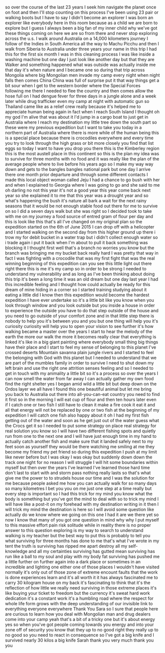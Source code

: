 
so over the course of the last 23 years
I seek him navigate the planet once on
foot and then I&#39;ll stop counting on this
process I&#39;ve been using 23 pair or
walking boots but I have to say I didn&#39;t
become an explorer I was born an
explorer like everybody here in this
room because as a child we are born to
explore but I guess I always been a big
fan of my inner child why we&#39;ve got
these things coming on here we are so
from there and never stop exploring
across the u.s. I walk around Australia
on a 14,000 kilometers journey I follow
of the Indies in South America all the
way to Machu Picchu and then I walk from
Siberia to Australia under three years
your name in this trip I had this for
the first six month I was in this
cleaning process I was like inside a
washing machine but one day I just look
like another day but that they are
Walker and something happened what was
outside was actually inside me that day
it&#39;s when nature and I became one so
during that trip across Mongolia where
big Mongolian men invade my camp every
night when night falls
then comes China China
was full of surprise put it that way
things get a bit sour when I get to the
western border where the Special Forces
following me there
I needed to flee the country and then
comes allow the hose full on I had
dengue fever for three days in a jungle
alone and a week later while drug
trafficker even my camp at night with
automatic gun so Thailand came like as a
relief crew really because it&#39;s helped
me to appreciate human being again
in fact when I reach South Island I
thought oh my god I&#39;m alive that was
about it
I&#39;d jump in a cargo boat to just get in
Australia where I reach my destination
my little tree down the south part so
these were my previous expedition but I
want to take you today in a northern
part of Australia where there is more
while of the human being this is a
special place because there is
crocodiles everywhere and every time you
try to look through the high grass or
bit more closely you find that list eggs
so today I want to have you drop you
there this is the Kimberley region this
is the most austell place in this
continent
so this is the plan my idea was to
survive for three months with no food
and it was really like the plan of the
average people where to live before his
years ago so I make my way way down and
gets to the bangles bangles national
park but one day I arrive there one
month prior departure and through some
different contacts I made this local
object woman called Jeju I had a chance
to go bush with her and when I explained
to Georgia where I was going to go and
she said to me oh darling no not this
year it&#39;s not a good year this year come
back next year
so she explained it to me that this year
was a drought year and so what&#39;s
happening the bush it&#39;s nature all bark
a wait for the next rainy seasons that
it would be not enough stable food out
there for me to survive on so I did a
seven days walk but she was right so I
decided took to take with me on my
journey a food source of entred gram of
flour per day and this is look like this
that&#39;s all I&#39;ve changed on my original
plan so the expedition started on the
6th of June 2015 I can drop off with a
helicopter and I started walking on the
second day from this higher ground up
there i trow my for debit bucket in a
water trap but i didn&#39;t collect enough
water so i trade again i put it back
when I&#39;m about to pull it back something
was blocking it I thought first well
that&#39;s a branch no worries
you know but the branch was bringing me
my bucket back really hard
I was pretty that way
in fact I was fighting with a crocodile
that was my first fight that was the
real winning beginning of this
expedition can you see this little light
out there right there
this is me it&#39;s my camp
so in order to be strong I needed to
understand my vulnerability and as long
as I&#39;ve been thinking about doing this
trip it&#39;s been a long time it was an old
dream but one day last year I had this
incredible feeling and I thought how
could actually be ready for this dream
of mine hiding in a corner so I started
training studying about it eating a
little did I know then this expedition
would become the hardest expedition I
have ever undertake so it&#39;s a little bit
like you know when you look through
window and you look outside but you
inside a house in order to experience
the outside you have to do that step
outside of the house and you need to go
outside of your comfort zone and in that
little step there is nobody to help you
it&#39;s between you and you but one thing
will help you it&#39;s curiosity curiosity
will help you to open your vision to see
further
it&#39;s how walking became a master over
the years I start to hear the melody of
the earth the more our walk the more it
becomes really clear that everything is
linked it&#39;s like in a big giant painting
where everybody small thing big things
have their place and I start to feel my
sense of belonging to this planet I&#39;ve
crossed deserts Mountain savanna plain
jungle rivers and I started to feel the
belonging with God with this planet
but I needed to understand that we are
part of the mumbles family in order to
survive I need to shut down my left
brain and use the right one
attrition senses feeling and so I needed
to get in touch with my animality a
little bit so it&#39;s a process so over the
years I can now smell the water from far
away I can actually gather my own food
find the right shelter yes I began amid
wild a little bit but deep down on the
Ordos layer we all have I found this one
beautiful animal but let me bring you
back to Australia out there into
all-you-can-eat country you need to find
it first
so in the morning I will eat cup of
flour and then ten hours later even if I
catch one or two fish I still have to
clean it make a fire cook it eat it and
all that energy will not be replaced by
one or two fish
at the beginning of my expedition I will
catch one fish also happy about it
oh I had my first fish getting out of
the water and soon as he get just out of
the water
guess what the Crocs get it so I needed
to put some strategy on place real
strategy for real solution you know so I
will have two different fishing spots
and quietly run from one to the next one
and I will have just enough time in my
hand to actually catch another fish and
make sure that it landed safely next to
my feet soon as yourself they would be
there watching me smiling at me they
become my friend my pet friend so during
this expedition I push at my limit like
never before but I was okay I was okay
but suddenly down down the track one
night for no reason I will struggle I
will hit some boundaries within myself
but then over the years I&#39;ve learned
I&#39;ve learned those hard time don&#39;t last
to start with and storm pass nothing
really lasts so that&#39;s what give me the
power to to strudels house our time and
I was the solution for me because people
asked me how you can actually walk for
so many days so many kilometres
I bet you you on me just one step at a
time
really but every step is important
so I had this trick for my mind you know
what the body is something but you&#39;ve
got the mind to deal with so to trick my
mind I will have like a post-it on my
forehead with my destination writing in
it then I will trick my mind the
destination is here so I will avoid some
question like actually do we know where
we going on this one I had it are we
there yet so now I know that many of you
got one question in mind why why I put
myself to this massive effort pain risk
solitude while in reality there is no
proper answer to this question exploring
is my way to search to understand
walking is my teacher but the best way
to put this is probably to tell you what
surviving for three months has done to
me
that&#39;s what I&#39;ve wrote in my tent the
truth is surviving has ripped me apart
destroy all my self-knowledge and all my
certainties surviving has gutted mean
surviving has run like a ball to my soul
and play with my body fat surviving has
pushed me a little further on further
again into a dark place or sometimes in
an incredible and lighting one either
one of those places I wouldn&#39;t have
visited normally it&#39;s only out of those
zone of extreme encount faults that the
work is done
experiences learn and it&#39;s all worth it
it has always fascinated me to carry 30
kilogram house on my back it&#39;s
fascinating to think that it&#39;s the
reflection of how little we really need
surviving in those extreme places it&#39;s
like buying your ticket to freedom
but the currency it&#39;s sweat hard work
dedication it&#39;s a constant work it&#39;s a
humbling road where the respect for
whole life form grows with the deep
understanding of our invisible link to
everything everyone everywhere
Thank You Sara
so I sure that people here are curious
to learn how you deal with Mongolian man
and drug dealers come into your camp
yeah that&#39;s a bit of a tricky one but
it&#39;s about energy yes so when you&#39;ve got
people coming towards you energy and
into your zone off of security you know
that they up to no good
right they really up to no good so you
need to react in consequence so I&#39;ve got
a big knife and I survived nearly 30
kilos a big knife Sarah thank you very
much thank you
you
